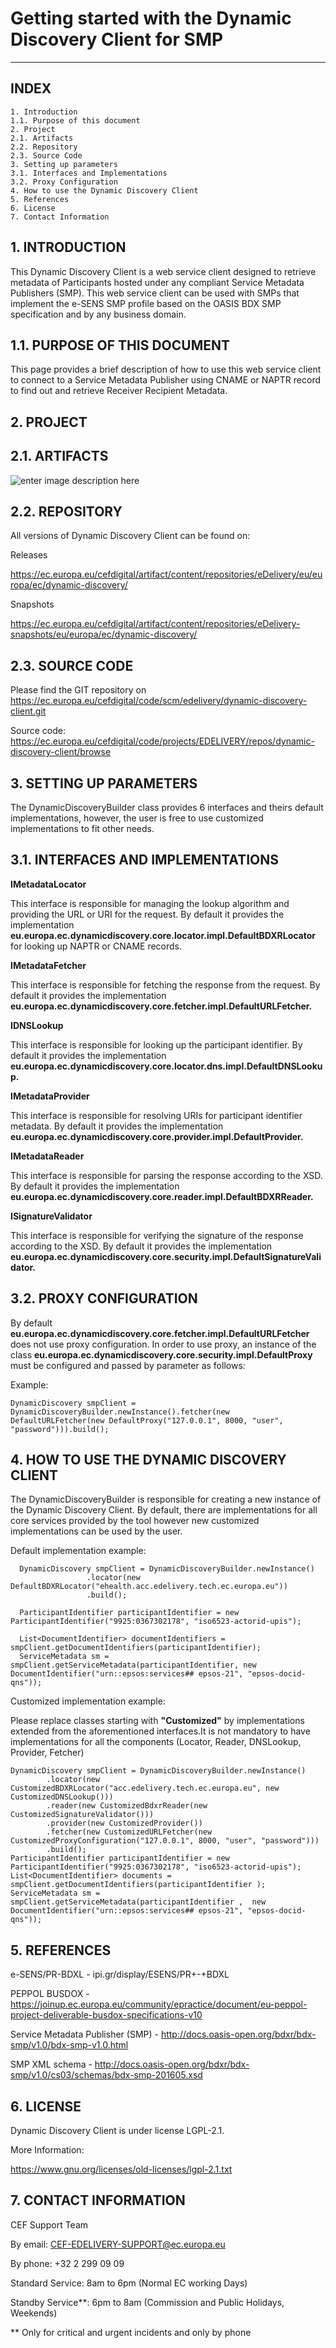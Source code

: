 # Getting started with the Dynamic Discovery Client for SMP

----------

## INDEX

    1. Introduction
    1.1. Purpose of this document
    2. Project
    2.1. Artifacts
    2.2. Repository
    2.3. Source Code
    3. Setting up parameters
    3.1. Interfaces and Implementations
    3.2. Proxy Configuration
    4. How to use the Dynamic Discovery Client
    5. References
    6. License
    7. Contact Information


##  1. INTRODUCTION

This Dynamic Discovery Client is a web service client designed to retrieve metadata of Participants hosted under any compliant Service Metadata Publishers (SMP). This web service client can be used with SMPs that implement the e-SENS SMP profile based on the OASIS BDX SMP specification and by any business domain.

## 1.1. PURPOSE OF THIS DOCUMENT

This page provides a brief description of how to use this web service client to connect to a Service Metadata Publisher using CNAME or NAPTR record to find out and retrieve Receiver Recipient Metadata.


## 2. PROJECT

## 2.1. ARTIFACTS

![enter image description here](https://ec.europa.eu/cefdigital/wiki/download/attachments/35215791/Dynamic%20Discovery%20Client.PNG?version=1&modificationDate=1476951474175&api=v2)


## 2.2. REPOSITORY

All versions of Dynamic Discovery Client can be found on:

Releases

https://ec.europa.eu/cefdigital/artifact/content/repositories/eDelivery/eu/europa/ec/dynamic-discovery/

Snapshots

https://ec.europa.eu/cefdigital/artifact/content/repositories/eDelivery-snapshots/eu/europa/ec/dynamic-discovery/


## 2.3. SOURCE CODE

Please find the GIT repository on https://ec.europa.eu/cefdigital/code/scm/edelivery/dynamic-discovery-client.git

Source code: https://ec.europa.eu/cefdigital/code/projects/EDELIVERY/repos/dynamic-discovery-client/browse


## 3. SETTING UP PARAMETERS

The DynamicDiscoveryBuilder class provides 6 interfaces and theirs default implementations, however, the user is free to use customized implementations to fit other needs.


## 3.1. INTERFACES AND IMPLEMENTATIONS

**IMetadataLocator**

This interface is responsible for managing the lookup algorithm and providing the URL or URI for the request. By default it provides the implementation **eu.europa.ec.dynamicdiscovery.core.locator.impl.DefaultBDXRLocator** for looking up NAPTR or CNAME records.

**IMetadataFetcher**

This interface is responsible for fetching the response from the request. By default it provides the implementation **eu.europa.ec.dynamicdiscovery.core.fetcher.impl.DefaultURLFetcher.**

**IDNSLookup**

This interface is responsible for looking up the participant identifier. By default it provides the implementation **eu.europa.ec.dynamicdiscovery.core.locator.dns.impl.DefaultDNSLookup.**

**IMetadataProvider**

This interface is responsible for resolving URIs for participant identifier metadata. By default it provides the implementation **eu.europa.ec.dynamicdiscovery.core.provider.impl.DefaultProvider.**

**IMetadataReader**

This interface is responsible for parsing the response according to the XSD. By default it provides the implementation **eu.europa.ec.dynamicdiscovery.core.reader.impl.DefaultBDXRReader.**

**ISignatureValidator**

This interface is responsible for verifying the signature of the response according to the XSD. By default it provides the implementation **eu.europa.ec.dynamicdiscovery.core.security.impl.DefaultSignatureValidator.**


## 3.2. PROXY CONFIGURATION

By default **eu.europa.ec.dynamicdiscovery.core.fetcher.impl.DefaultURLFetcher** does not use proxy configuration. In order to use proxy, an instance of the class **eu.europa.ec.dynamicdiscovery.core.security.impl.DefaultProxy** must be configured and passed by parameter as follows:

Example:

    DynamicDiscovery smpClient = DynamicDiscoveryBuilder.newInstance().fetcher(new DefaultURLFetcher(new DefaultProxy("127.0.0.1", 8000, "user", "password"))).build();


## 4. HOW TO USE THE DYNAMIC DISCOVERY CLIENT

The DynamicDiscoveryBuilder is responsible for creating a new instance of the Dynamic Discovery Client. By default, there are implementations for all core services provided by the tool however new customized implementations can be used by the user.

Default implementation example:

      DynamicDiscovery smpClient = DynamicDiscoveryBuilder.newInstance()
                     .locator(new DefaultBDXRLocator("ehealth.acc.edelivery.tech.ec.europa.eu"))
                     .build();

      ParticipantIdentifier participantIdentifier = new ParticipantIdentifier("9925:0367302178", "iso6523-actorid-upis");

      List<DocumentIdentifier> documentIdentifiers = smpClient.getDocumentIdentifiers(participantIdentifier);
      ServiceMetadata sm = smpClient.getServiceMetadata(participantIdentifier, new DocumentIdentifier("urn::epsos:services## epsos-21", "epsos-docid-qns"));


Customized implementation example:

Please replace classes starting with **"Customized"** by implementations extended from the aforementioned interfaces.It is not mandatory to have implementations for all the components (Locator, Reader, DNSLookup, Provider, Fetcher)

    DynamicDiscovery smpClient = DynamicDiscoveryBuilder.newInstance()
            .locator(new CustomizedBDXRLocator("acc.edelivery.tech.ec.europa.eu", new CustomizedDNSLookup()))
            .reader(new CustomizedBdxrReader(new CustomizedSignatureValidator()))
            .provider(new CustomizedProvider())
            .fetcher(new CustomizedURLFetcher(new CustomizedProxyConfiguration("127.0.0.1", 8000, "user", "password")))
            .build();
    ParticipantIdentifier participantIdentifier = new ParticipantIdentifier("9925:0367302178", "iso6523-actorid-upis");
    List<DocumentIdentifier> documents = smpClient.getDocumentIdentifiers(participantIdentifier );
    ServiceMetadata sm = smpClient.getServiceMetadata(participantIdentifier ,  new DocumentIdentifier("urn::epsos:services## epsos-21", "epsos-docid-qns"));


## 5. REFERENCES

e-SENS/PR-BDXL - ipi.gr/display/ESENS/PR+-+BDXL

PEPPOL BUSDOX - https://joinup.ec.europa.eu/community/epractice/document/eu-peppol-project-deliverable-busdox-specifications-v10

Service Metadata Publisher (SMP) - http://docs.oasis-open.org/bdxr/bdx-smp/v1.0/bdx-smp-v1.0.html

SMP XML schema - http://docs.oasis-open.org/bdxr/bdx-smp/v1.0/cs03/schemas/bdx-smp-201605.xsd


## 6. LICENSE

Dynamic Discovery Client is under license LGPL-2.1.

More Information:

https://www.gnu.org/licenses/old-licenses/lgpl-2.1.txt


## 7. CONTACT INFORMATION

CEF Support Team

By email: CEF-EDELIVERY-SUPPORT@ec.europa.eu

By phone: +32 2 299 09 09

Standard Service: 8am to 6pm (Normal EC working Days)

Standby Service**: 6pm to 8am (Commission and Public Holidays, Weekends)

** Only for critical and urgent incidents and only by phone